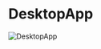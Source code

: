# DesktopApp
![DesktopApp](https://user-images.githubusercontent.com/81057927/132058465-9ef415fc-34ac-448e-8390-7d035fd6248b.jpg)
